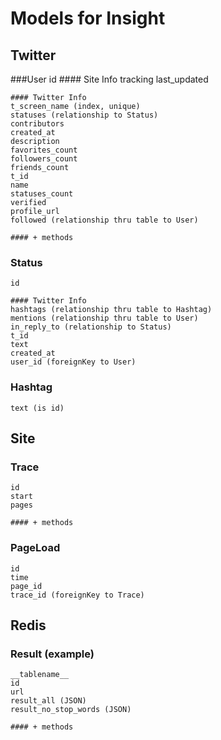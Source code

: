 # Models for Insight

## Twitter

###User
	id
	#### Site Info
	tracking
	last_updated
	
	#### Twitter Info
	t_screen_name (index, unique)
	statuses (relationship to Status)
	contributors
	created_at
	description
	favorites_count
	followers_count
	friends_count
	t_id
	name
	statuses_count
	verified
	profile_url
	followed (relationship thru table to User)
	
	#### + methods
	
### Status
	id
	
	#### Twitter Info
	hashtags (relationship thru table to Hashtag)
	mentions (relationship thru table to User)
	in_reply_to (relationship to Status)
	t_id
	text
	created_at
	user_id (foreignKey to User)

### Hashtag
	text (is id)
	
## Site

### Trace
	id
	start
	pages
	
	#### + methods
	
### PageLoad
	id
	time
	page_id
	trace_id (foreignKey to Trace)

## Redis

### Result (example)
	__tablename__
	id
	url
	result_all (JSON)
	result_no_stop_words (JSON)
	
	#### + methods